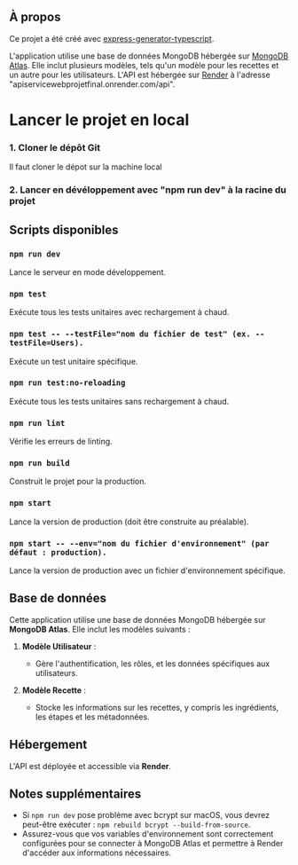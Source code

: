 ## À propos

Ce projet a été créé avec [express-generator-typescript](https://github.com/seanpmaxwell/express-generator-typescript).

L'application utilise une base de données MongoDB hébergée sur [MongoDB Atlas](https://www.mongodb.com/atlas). Elle inclut plusieurs modèles, tels qu'un modèle pour les recettes et un autre pour les utilisateurs. L'API est hébergée sur [Render](https://render.com) à l'adresse "apiservicewebprojetfinal.onrender.com/api".

# Lancer le projet en local

### 1. Cloner le dépôt Git

Il faut cloner le dépot sur la machine local

### 2. Lancer en dévéloppement avec "npm run dev" à la racine du projet

## Scripts disponibles

### `npm run dev`

Lance le serveur en mode développement.

### `npm test`

Exécute tous les tests unitaires avec rechargement à chaud.

### `npm test -- --testFile="nom du fichier de test" (ex. --testFile=Users).`

Exécute un test unitaire spécifique.

### `npm run test:no-reloading`

Exécute tous les tests unitaires sans rechargement à chaud.

### `npm run lint`

Vérifie les erreurs de linting.

### `npm run build`

Construit le projet pour la production.

### `npm start`

Lance la version de production (doit être construite au préalable).

### `npm start -- --env="nom du fichier d'environnement" (par défaut : production).`

Lance la version de production avec un fichier d'environnement spécifique.

## Base de données

Cette application utilise une base de données MongoDB hébergée sur **MongoDB Atlas**. Elle inclut les modèles suivants :

1. **Modèle Utilisateur** :
   - Gère l'authentification, les rôles, et les données spécifiques aux utilisateurs.

2. **Modèle Recette** :
   - Stocke les informations sur les recettes, y compris les ingrédients, les étapes et les métadonnées.

## Hébergement

L'API est déployée et accessible via **Render**.

## Notes supplémentaires

- Si `npm run dev` pose problème avec bcrypt sur macOS, vous devrez peut-être exécuter : `npm rebuild bcrypt --build-from-source`.
- Assurez-vous que vos variables d'environnement sont correctement configurées pour se connecter à MongoDB Atlas et permettre à Render d'accéder aux informations nécessaires.
